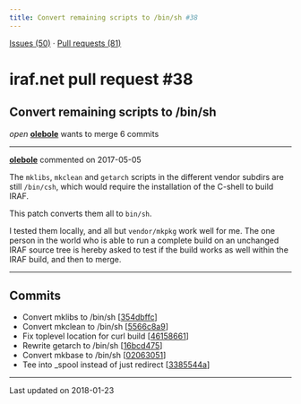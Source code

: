 ```yaml
---
title: Convert remaining scripts to /bin/sh #38
---
```


[Issues (50)](https://iraf-community.github.io/iraf-v216/issues) · [Pull requests (81)](https://iraf-community.github.io/iraf-v216/issues/pulls)

# iraf.net pull request #38
## Convert remaining scripts to /bin/sh
*open* **[olebole](https://github.com/olebole)** wants to merge 6 commits

- - - -

**[olebole](https://github.com/olebole)** commented on 2017-05-05

The `mklibs`, `mkclean` and `getarch` scripts in the different vendor subdirs are still `/bin/csh`, which would require the installation of the C-shell to build IRAF.  
  
This patch converts them all to `bin/sh`.  
  
I tested them locally, and all but `vendor/mkpkg` work well for me. The one person in the world who is able to run a complete build on an unchanged IRAF source tree is hereby asked to test if the build works as well within the IRAF build, and then to merge.
- - - -

## Commits

* Convert mklibs to /bin/sh [[354dbffc](https://github.com/iraf-community/iraf/commit/354dbffcbf446b39d4231534adcb26c9c2f5c932)]
* Convert mkclean to /bin/sh [[5566c8a9](https://github.com/iraf-community/iraf/commit/5566c8a9019b605a8080ed57ed59323d61c860d3)]
* Fix toplevel location for curl build [[46158661](https://github.com/iraf-community/iraf/commit/461586615f01935e74d6bfe9ff0671f9785c180d)]
* Rewrite getarch to /bin/sh [[16bcd475](https://github.com/iraf-community/iraf/commit/16bcd475adf83a3589a2c58da99c19a9c09d6c42)]
* Convert mkbase to /bin/sh [[02063051](https://github.com/iraf-community/iraf/commit/02063051b9e5c820ae836d75070e95f620a9e2eb)]
* Tee into _spool instead of just redirect [[3385544a](https://github.com/iraf-community/iraf/commit/3385544a0c23d59b0319655fb0b7549769c8e342)]

- - - -

Last updated on 2018-01-23
